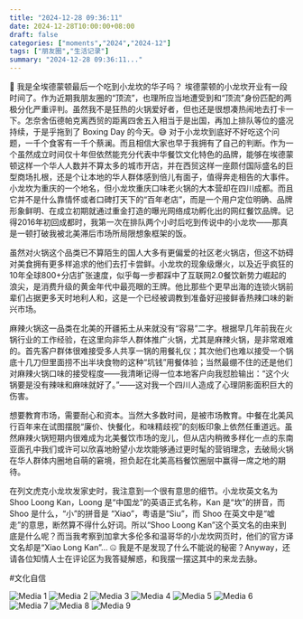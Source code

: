```yaml
---
title: "2024-12-28 09:36:11"
date: 2024-12-28T10:00:00+08:00
draft: false
categories: ["moments","2024","2024-12"]
tags: ["朋友圈","生活记录"]
summary: "2024-12-28 09:36:11..."
---
```


🍲 我是全埃德蒙顿最后一个吃到小龙坎的华子吗？ 
​
埃德蒙顿的​小龙坎开业有一段时间了。作为近期我朋友圈的“顶流”，也理所应当地遭受到和“顶流”身份匹配的两极分化严重评判。虽然我不是狂热的火锅爱好者，但也还是很想凑热闹地去打卡一下。怎奈舍伍德帕克离西贸的距离四舍五入相当于是出国，再加上排队等位的盛况持续，于是乎拖到了 Boxing Day 的今天。😅
​
​对于小龙坎到底好不好吃这个问题，一千个食客有一千个蔡澜。而且相信大家也早于我拥有了自己的判断。作为一个虽然成立时间仅十年但依然能充分代表中华餐饮文化特色的品牌，能够在埃德蒙顿这样一个华人人数并不算太多的城市开店，并在西贸这样一座颇付国际盛名的巨型商场扎根，还是个让本地的华人群体感到倍儿有面子，值得奔走相告的大事件。
​
小龙坎为重庆的一个地名，但小龙坎重庆口味老火锅​的大本营却在四川成都。而且它并不是什么靠情怀或者口碑打天下的“百年老店”，而是一个用户定位明确、品牌形象鲜明、在成立初期就通过重金打造的曝光网络成功孵化出的网红餐饮品牌。记得2016年初回成都时，我第一次在排队两个小时后吃到传说中的小龙坎——那真是一顿打破我被北美滞后市场所局限想象框架的饭。

虽然对火锅这个品类已不算陌生的国人大多有更偏爱的社区老火锅店，但这不妨碍对美食拥有更多样追求的他们去打卡尝鲜。小龙坎的现象级爆火，以及近乎疯狂的10年全球800+分店扩张速度，似乎每一步都踩中了互联网2.0餐饮新势力崛起的浪尖，是消费升级的黄金年代中最亮眼的王牌。他比那些个更早出海的连锁火锅前辈们占据更多天时地利人和，这是一个已经被调教到准备好迎接鲜香热辣口味的新兴市场。

麻辣火锅这一品类在北美的开疆拓土从来就没有“容易”二字。根据早几年前我在火锅行业的工作经验，在这里向非华人群体推广火锅，尤其是麻辣火锅，是非常艰难的。首先客户群体很难接受多人共享一锅的用餐礼仪；其次他们也难以接受一个锅底十几刀但里面捞不出半块食物的这种“坑钱”用餐体验；当然最绷不住的还是他们对麻辣火锅口味的接受程度——我清晰记得一位本地客户向我怼脸输出：“这个火锅要是没有辣味和麻味就好了。”——这对我一个四川人造成了心理阴影面积巨大的伤害。

想要教育市场，需要耐心和资本。当然大多数时间，是被市场教育。中餐在北美风行百年来在试图摆脱“廉价、快餐化，和味精歧视”的刻板印象上依然任重道远。虽然麻辣火锅短期内很难成为北美餐饮市场的宠儿，但从店内稍微多样化一点的东南亚面孔中我们或许可以欣喜地盼望小龙坎能够通过更时髦的营销理念，去破局火锅在华人群体内圈地自萌的窘境，担负起在北美高档餐饮圈层中赢得一席之地的期待。

在列文虎克小龙坎发家史时，我注意到一个很有意思的细节。小龙坎英文名为 Shoo Loong Kan，Loong 是“中国龙”的英语正式名称，Kan 是“坎”的拼音，而 Shoo 是什么，“小”的拼音是 “Xiao”，粤语是“Siu”，而 Shoo 在英文中是“嘘走”的意思，断然算不得什么好词。所以“Shoo Loong Kan”这个英文名的由来到底是什么呢？而当我考察到加拿大多伦多和温哥华的小龙坎网页时，他们的官方译文名却是“Xiao Long Kan”… 🤐 我是不是发现了什么不能说的秘密？Anyway，还请各位知情人士在评论区为我答疑解惑，和我摆一摆这其中的来龙去脉。

#文化自信

![Media 1](/Moments/photos/2024-12-28/202412280936110.jpg)
![Media 2](/Moments/photos/2024-12-28/202412280936111.jpg)
![Media 3](/Moments/photos/2024-12-28/202412280936112.jpg)
![Media 4](/Moments/photos/2024-12-28/202412280936113.jpg)
![Media 5](/Moments/photos/2024-12-28/202412280936114.jpg)
![Media 6](/Moments/photos/2024-12-28/202412280936115.jpg)
![Media 7](/Moments/photos/2024-12-28/202412280936116.jpg)
![Media 8](/Moments/photos/2024-12-28/202412280936117.jpg)
![Media 9](/Moments/photos/2024-12-28/202412280936118.jpg)

